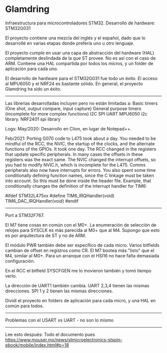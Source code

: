 # Glamdring
Infraestructura para microcontroladores STM32.
Desarrollo de hardware: STM32G031

El proyecto contiene una mezcla del inglés y el español, dado que lo desarrollé en varias etapas donde prefería uno u otro lenguaje.

El proyecto cumple en usar una capa de abstracción del hardware (HAL) completamente deslindada de la que ST provee. No es así con el caso de ARM.
Contiene una HAL compartida por todos los micros, y un folder de aplicación para cada uno.

El desarrollo de hardware para el STM32G031 fue todo un éxito. El acceso al MPU6050 y el NRF24 es bastante sólido.
En general, el proyecto Glamdring ha sido un éxito.

**************************************************

Las librerias desarrolladas incluyen pero no están limitadas a:
Basic timers (One shot, output compare, input capture)
General purpose timers (incomplete for more complex functions)
I2C
SPI
UART
MPU6050 i2c library.
NRF2401 spi library


Logs:
May/2020:
Desarrollo en Clion, en lugar de Notepad++.

Feb/2021:
Porting G070 code to L475 took about a day.
You needed to be mindful of the RCC, the NVIC, the startup of the clocks, and the alternate functions of the GPIOs. It took one day.
The RCC changed in the registers that update specific peripherals. In many cases the offsets in these registers was the exact same.
The NVIC changed the interrupt offsets, so you had to modify NVIC.h, which is incomplete for the L475. Comms peripherals also now have interrupts for errors.
You also spent some time conditionally defining function names, since the C linkage must be taken into account. So this must be done inside the header file.
Example, that conditionally changes the definition of the interrupt handler for TIM6:

#ifdef STM32L475xx
#define TIM6_IRQHandler(void) TIM6_DAC_IRQHandler(void)
#endif


****************************************

Port a STM32F767.

El M7 tiene cosas en común con el M0+. La enumeración de
selección de relojes para SYSCLK es más parecida al M0+ que al M4.
Supongo que esto es por arquitectura de ST y no de ARM.

El módulo PWR también debe ser específico de cada micro. Varios bitfields cambian
de offset en registros como CR. El M7 bootea más "listo" que el M4, similar
al M0+. Para un arranque con el HSI16 no hace falta demasiada configuración.

En el RCC el bitfield SYSCFGEN me lo movieron también y tomó tiempo verlo.

La dirección de UART1 también cambia. UART 2,3,4 tienen las mismas direcciones.
SPI 1 y 2 tienen las mismas direcciones.

Dividí el proyecto en folders de aplicación para cada micro, y una HAL en
común para todos.

******************************************

Problemas con el USART vs UART - no son lo mismo

*****************************************

Lee esto después: Todo el documento pues https://www.mouser.mx/news/stmicroelectronics-stspin-ebook/mobile/index.html#p=18